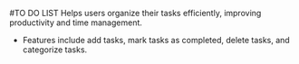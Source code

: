 #TO DO LIST
 Helps users organize their tasks efficiently, improving productivity and time management.
- Features include add tasks, mark tasks as completed, delete tasks, and categorize tasks.

